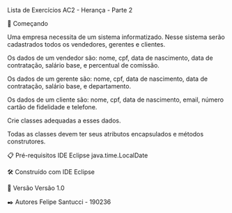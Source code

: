 Lista de Exercícios AC2 - Herança - Parte 2

🚀 Começando

Uma empresa necessita de um sistema informatizado. Nesse sistema serão cadastrados todos os vendedores, gerentes e clientes.

Os dados de um vendedor são: nome, cpf, data de nascimento, data de contratação, salário base, e percentual de comissão.

Os dados de um gerente são:  nome, cpf, data de nascimento, data de contratação, salário base, e departamento.

Os dados de um cliente são:  nome, cpf, data de nascimento, email, número cartão de fidelidade e telefone.

Crie classes adequadas a esses dados.

Todas as classes devem ter seus atributos encapsulados e métodos construtores. 

📋 Pré-requisitos 
IDE Eclipse
java.time.LocalDate

🛠️ Construído com IDE Eclipse

📌 Versão Versão 1.0

✒️ Autores Felipe Santucci - 190236
